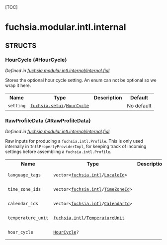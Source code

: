 [TOC]

# fuchsia.modular.intl.internal




## **STRUCTS**

### HourCycle {#HourCycle}
*Defined in [fuchsia.modular.intl.internal/internal.fidl](https://fuchsia.googlesource.com/fuchsia/+/master/src/modular/bin/basemgr/intl_property_provider_impl/internal.fidl#12)*



<p>Stores the optional hour cycle setting.  An enum can not be optional so we
wrap it here.</p>


<table>
    <tr><th>Name</th><th>Type</th><th>Description</th><th>Default</th></tr><tr>
            <td><code>setting</code></td>
            <td>
                <code><a class='link' href='../fuchsia.setui/'>fuchsia.setui</a>/<a class='link' href='../fuchsia.setui/#HourCycle'>HourCycle</a></code>
            </td>
            <td></td>
            <td>No default</td>
        </tr>
</table>

### RawProfileData {#RawProfileData}
*Defined in [fuchsia.modular.intl.internal/internal.fidl](https://fuchsia.googlesource.com/fuchsia/+/master/src/modular/bin/basemgr/intl_property_provider_impl/internal.fidl#19)*



<p>Raw inputs for producing a <code>fuchsia.intl.Profile</code>. This is only used internally in
<code>IntlPropertyProviderImpl</code>, for keeping track of incoming settings before assembling a
<code>fuchsia.intl.Profile</code>.</p>


<table>
    <tr><th>Name</th><th>Type</th><th>Description</th><th>Default</th></tr><tr>
            <td><code>language_tags</code></td>
            <td>
                <code>vector&lt;<a class='link' href='../fuchsia.intl/'>fuchsia.intl</a>/<a class='link' href='../fuchsia.intl/#LocaleId'>LocaleId</a>&gt;</code>
            </td>
            <td></td>
            <td>No default</td>
        </tr><tr>
            <td><code>time_zone_ids</code></td>
            <td>
                <code>vector&lt;<a class='link' href='../fuchsia.intl/'>fuchsia.intl</a>/<a class='link' href='../fuchsia.intl/#TimeZoneId'>TimeZoneId</a>&gt;</code>
            </td>
            <td></td>
            <td>No default</td>
        </tr><tr>
            <td><code>calendar_ids</code></td>
            <td>
                <code>vector&lt;<a class='link' href='../fuchsia.intl/'>fuchsia.intl</a>/<a class='link' href='../fuchsia.intl/#CalendarId'>CalendarId</a>&gt;</code>
            </td>
            <td></td>
            <td>No default</td>
        </tr><tr>
            <td><code>temperature_unit</code></td>
            <td>
                <code><a class='link' href='../fuchsia.intl/'>fuchsia.intl</a>/<a class='link' href='../fuchsia.intl/#TemperatureUnit'>TemperatureUnit</a></code>
            </td>
            <td></td>
            <td>No default</td>
        </tr><tr>
            <td><code>hour_cycle</code></td>
            <td>
                <code><a class='link' href='#HourCycle'>HourCycle</a>?</code>
            </td>
            <td></td>
            <td>No default</td>
        </tr>
</table>















